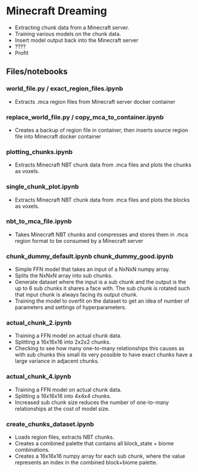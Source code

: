 # Minecraft Dreaming

* Extracting chunk data from a Minecraft server.
* Training various models on the chunk data.
* Insert model output back into the Minecraft server
* ????
* Profit

## Files/notebooks

### world_file.py / exact_region_files.ipynb 
- Extracts .mca region files from Minecraft server docker container

### replace_world_file.py / copy_mca_to_container.ipynb 
- Creates a backup of region file in container, then inserts source region file into Minecraft docker container

### plotting_chunks.ipynb 
- Extracts Minecraft NBT chunk data from .mca files and plots the chunks as voxels.

### single_chunk_plot.ipynb 
- Extracts Minecraft NBT chunk data from .mca files and plots the blocks as voxels.

### nbt_to_mca_file.ipynb
- Takes Minecraft NBT chunks and compresses and stores them in .mca region format to be consumed by a Minecraft server

### chunk_dummy_default.ipynb chunk_dummy_good.ipynb
- Simple FFN model that takes an input of a NxNxN numpy array.
- Splits the NxNxN array into sub chunks. 
- Generate dataset where the input is a sub chunk and the output is the up to 6 sub chunks it shares a face with. The sub chunk is rotated such that input chunk is always facing its output chunk.
- Training the model to overfit on the dataset to get an idea of number of parameters and settings of hyperparameters.

### actual_chunk_2.ipynb 
- Training a FFN model on actual chunk data. 
- Splitting a 16x16x16 into 2x2x2 chunks. 
- Checking to see how many one-to-many relationships this causes as with sub chunks this small its very possible to have exact chunks have a large variance in adjacent chunks.

### actual_chunk_4.ipynb 
- Training a FFN model on actual chunk data. 
- Splitting a 16x16x16 into 4x4x4 chunks. 
- Increased sub chunk size reduces the number of one-to-many relationships at the cost of model size.

### create_chunks_dataset.ipynb 
- Loads region files, extracts NBT chunks.
- Creates a combined palette that contains all block_state + biome combinations.
- Creates a 16x16x16 numpy array for each sub chunk, where the value represents an index in the combined block+biome palette.



